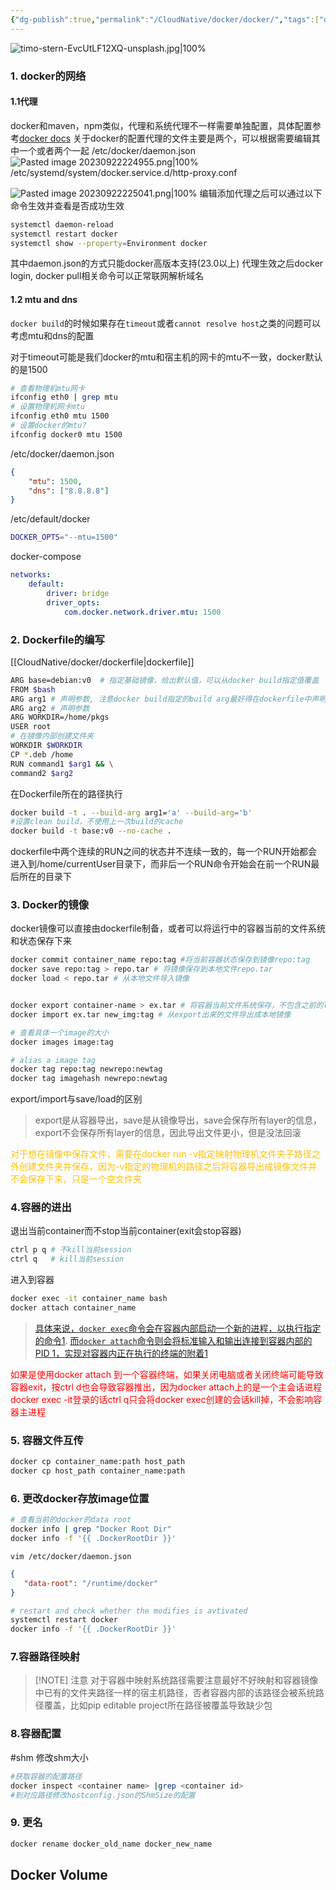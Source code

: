 ```yaml
---
{"dg-publish":true,"permalink":"/CloudNative/docker/docker/","tags":["docker"],"noteIcon":"3"}
---
```


![timo-stern-EvcUtLF12XQ-unsplash.jpg|100%](/img/user/banner/timo-stern-EvcUtLF12XQ-unsplash.jpg)

### 1. docker的网络

#### 1.1代理
docker和maven，npm类似，代理和系统代理不一样需要单独配置，具体配置参考[docker docs](https://docs.docker.com/config/daemon/systemd/#httphttps-proxy)
关于docker的配置代理的文件主要是两个，可以根据需要编辑其中一个或者两个一起
/etc/docker/daemon.json
![Pasted image 20230922224955.png|100%](/img/user/pics/Pasted%20image%2020230922224955.png)
/etc/systemd/system/docker.service.d/http-proxy.conf

![Pasted image 20230922225041.png|100%](/img/user/pics/Pasted%20image%2020230922225041.png)
编辑添加代理之后可以通过以下命令生效并查看是否成功生效

```bash
systemctl daemon-reload
systemctl restart docker
systemctl show --property=Environment docker
```
其中daemon.json的方式只能docker高版本支持(23.0以上)
代理生效之后docker login, docker pull相关命令可以正常联网解析域名
#### 1.2 mtu and dns
`docker build`的时候如果存在`timeout`或者`cannot resolve host`之类的问题可以考虑mtu和dns的配置

对于timeout可能是我们docker的mtu和宿主机的网卡的mtu不一致，docker默认的是1500
```sh
# 查看物理机mtu网卡
ifconfig eth0 | grep mtu
# 设置物理机网卡mtu
ifconfig eth0 mtu 1500
# 设置docker的mtu?
ifconfig docker0 mtu 1500

```

/etc/docker/daemon.json
```json
{
	"mtu": 1500,
	"dns": ["8.8.8.8"]
}

```
/etc/default/docker
```sh
DOCKER_OPTS="--mtu=1500"

```
docker-compose
```yaml
networks:
	default:
		driver: bridge
		driver_opts:
			com.docker.network.driver.mtu: 1500

```


### 2. Dockerfile的编写

[[CloudNative/docker/dockerfile\|dockerfile]]
```bash
ARG base=debian:v0  # 指定基础镜像，给出默认值，可以从docker build指定值覆盖
FROM $bash
ARG arg1 # 声明参数, 注意docker build指定的build arg最好得在dockerfile中声明
ARG arg2 # 声明参数
ARG WORKDIR=/home/pkgs
USER root
# 在镜像内部创建文件夹
WORKDIR $WORKDIR
CP *.deb /home
RUN command1 $arg1 && \
command2 $arg2
```
在Dockerfile所在的路径执行

```bash
docker build -t . --build-arg arg1='a' --build-arg='b'
#设置clean build，不使用上一次build的cache
docker build -t base:v0 --no-cache .

```
dockerfile中两个连续的RUN之间的状态并不连续一致的，每一个RUN开始都会进入到/home/currentUser目录下，而非后一个RUN命令开始会在前一个RUN最后所在的目录下
### 3. Docker的镜像
docker镜像可以直接由dockerfile制备，或者可以将运行中的容器当前的文件系统和状态保存下来

```bash
docker commit container_name repo:tag #将当前容器状态保存到镜像repo:tag
docker save repo:tag > repo.tar # 将镜像保存到本地文件repo.tar
docker load < repo.tar # 从本地文件导入镜像


docker export container-name > ex.tar # 将容器当前文件系统保存，不包含之前的layer
docker import ex.tar new_img:tag # 从export出来的文件导出成本地镜像

# 查看具体一个image的大小
docker images image:tag 

# alias a image tag
docker tag repo:tag newrepo:newtag
docker tag imagehash newrepo:newtag
```

export/import与save/load的区别
> export是从容器导出，save是从镜像导出，save会保存所有layer的信息，export不会保存所有layer的信息，因此导出文件更小，但是没法回滚

<font color="#ffc000">对于想在镜像中保存文件，需要在docker run -v指定映射物理机文件夹子路径之外创建文件夹并保存，因为-v指定的物理机的路径之后将容器导出成镜像文件并不会保存下来，只是一个空文件夹</font>
### 4.容器的进出

退出当前container而不stop当前container(exit会stop容器)

```bash
ctrl p q # 不kill当前session
ctrl q   # kill当前session
```


进入到容器
```bash
docker exec -it container_name bash
docker attach container_name 
```
> [具体来说，`docker exec`命令会在容器内部启动一个新的进程，以执行指定的命令](https://www.zhihu.com/question/276485274)[1](https://www.zhihu.com/question/276485274). [而`docker attach`命令则会将标准输入和输出连接到容器内部的PID 1，实现对容器内正在执行的终端的附着](https://www.zhihu.com/question/276485274)[1](https://www.zhihu.com/question/276485274)

<font color="#ff0000">如果是使用docker attach 到一个容器终端，如果关闭电脑或者关闭终端可能导致容器exit，按ctrl d也会导致容器推出，因为docker attach上的是一个主会话进程</font>
<font color="#ff0000">docker exec -it登录的话ctrl q只会将docker exec创建的会话kill掉，不会影响容器主进程</font>
### 5. 容器文件互传

```bash
docker cp container_name:path host_path
docker cp host_path container_name:path
```

### 6. 更改docker存放image位置
```bash
# 查看当前的docker的data root
docker info | grep "Docker Root Dir"
docker info -f '{{ .DockerRootDir }}'
```
`vim /etc/docker/daemon.json`
```json
{ 
   "data-root": "/runtime/docker"
}
```

```bash
# restart and check whether the modifies is avtivated
systemctl restart docker
docker info -f '{{ .DockerRootDir }}'

```

### 7.容器路径映射


> [!NOTE] 注意
> 对于容器中映射系统路径需要注意最好不好映射和容器镜像中已有的文件夹路径一样的宿主机路径，否者容器内部的该路径会被系统路径覆盖，比如pip editable project所在路径被覆盖导致缺少包


### 8.容器配置
#shm
修改shm大小


```sh
#获取容器的配置路径
docker inspect <container name> |grep <container id>
#到对应路径修改hostconfig.json的ShmSize的配置

```

### 9. 更名

```sh
docker rename docker_old_name docker_new_name

```
##  Docker Volume